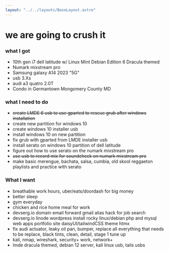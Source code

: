 ```yaml
---
layout: "../../layouts/BaseLayout.astro"
---
```


# we are going to crush it

### what I got

- 10th gen i7 dell latitude w/ Linux Mint Debian Edition 6 Dracula themed
- Numark mixstream pro
- Samsung galaxy A14 2023 "5G"
- usb 3.Xs
- audi a3 quatro 2.0T
- Condo in Germantown Mongomery County MD

### what I need to do

- ~~create LMDE 6 usb to use gparted to rescue grub after windows installation~~
- create new partition for windows 10
- create windows 10 installer usb
- install windows 10 on new partition
- fix grub with gparted from LMDE installer usb
- install serato on windows 10 partition of dell latitude
- figure out how to use serato on the numark mixstream pro
- ~~use usb to record mix for soundcheck on numark mixstream pro~~
- make basic merengue, bachata, salsa, cumbia, old skool reggaeton playlists and practice with serato

### What I want

- breathable work hours, uber/eats/doordash for big money
- better sleep
- gym everyday
- chicken and rice home meal for work
- devserg.io domain email forward gmail alias hack for job search
- devserg.io linode wordpress install rocky linux/debian php and mysql web apps portfolio site daisyUI/tailwindCSS theme htmx
- fix audi actuator, leaky oil pan, bumper, replace all everything that needs to be replace, black tints, clean, detail, stage 1 tune up
- kali, nmap, wireshark, security+ work, network+
- lmde dracula themed, debian 12 server, kali linux usb, tails usbs
